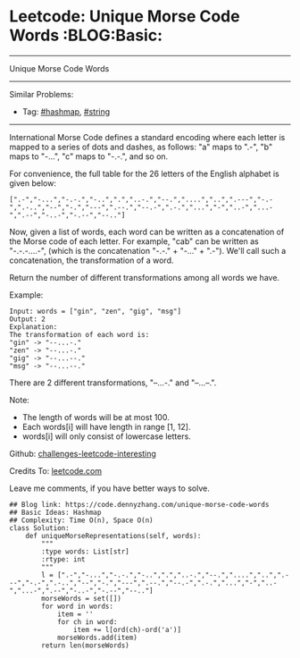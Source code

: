 # Leetcode: Unique Morse Code Words     :BLOG:Basic:


---

Unique Morse Code Words  

---

Similar Problems:  
-   Tag: [#hashmap](https://code.dennyzhang.com/tag/hashmap), [#string](https://code.dennyzhang.com/tag/string)

---

International Morse Code defines a standard encoding where each letter is mapped to a series of dots and dashes, as follows: "a" maps to ".-", "b" maps to "-&#x2026;", "c" maps to "-.-.", and so on.  

For convenience, the full table for the 26 letters of the English alphabet is given below:  

    [".-","-...","-.-.","-..",".","..-.","--.","....","..",".---","-.-",".-..","--","-.","---",".--.","--.-",".-.","...","-","..-","...-",".--","-..-","-.--","--.."]

Now, given a list of words, each word can be written as a concatenation of the Morse code of each letter. For example, "cab" can be written as "-.-.-&#x2026;.-", (which is the concatenation "-.-." + "-&#x2026;" + ".-"). We'll call such a concatenation, the transformation of a word.  

Return the number of different transformations among all words we have.  

Example:  

    Input: words = ["gin", "zen", "gig", "msg"]
    Output: 2
    Explanation: 
    The transformation of each word is:
    "gin" -> "--...-."
    "zen" -> "--...-."
    "gig" -> "--...--."
    "msg" -> "--...--."

There are 2 different transformations, "&#x2013;&#x2026;-." and "&#x2013;&#x2026;&#x2013;.".  

Note:  

-   The length of words will be at most 100.
-   Each words[i] will have length in range [1, 12].
-   words[i] will only consist of lowercase letters.

Github: [challenges-leetcode-interesting](https://github.com/DennyZhang/challenges-leetcode-interesting/tree/master/unique-morse-code-words)  

Credits To: [leetcode.com](https://leetcode.com/problems/unique-morse-code-words/description/)  

Leave me comments, if you have better ways to solve.  

    ## Blog link: https://code.dennyzhang.com/unique-morse-code-words
    ## Basic Ideas: Hashmap
    ## Complexity: Time O(n), Space O(n)
    class Solution:
        def uniqueMorseRepresentations(self, words):
            """
            :type words: List[str]
            :rtype: int
            """
            l = [".-","-...","-.-.","-..",".","..-.","--.","....","..",".---","-.-",".-..","--","-.","---",".--.","--.-",".-.","...","-","..-","...-",".--","-..-","-.--","--.."]
            morseWords = set([])
            for word in words:
                item = ''
                for ch in word:
                    item += l[ord(ch)-ord('a')]
                morseWords.add(item)
            return len(morseWords)